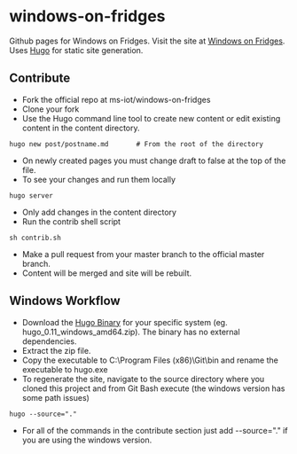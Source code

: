 windows-on-fridges
==================


Github pages for Windows on Fridges.
Visit the site at [Windows on Fridges](https://ms-iot.github.io/windows-on-fridges).
Uses [Hugo](hugo.spf13.com) for static site generation.


## Contribute
* Fork the official repo at ms-iot/windows-on-fridges
* Clone your fork
* Use the Hugo command line tool to create new content or edit existing content in the content directory.
```
hugo new post/postname.md       # From the root of the directory
```
* On newly created pages you must change draft to false at the top of the file.
* To see your changes and run them locally
```
hugo server
```
* Only add changes in the content directory
* Run the contrib shell script
```
sh contrib.sh
```
* Make a pull request from your master branch to the official master branch.
* Content will be merged and site will be rebuilt.

## Windows Workflow
* Download the [Hugo Binary](https://github.com/spf13/hugo/releases) for your specific system (eg. hugo_0.11_windows_amd64.zip). The binary has no external dependencies.
* Extract the zip file.
* Copy the executable to C:\Program Files (x86)\Git\bin and rename the executable to hugo.exe
* To regenerate the site, navigate to the source directory where you cloned this project and from Git Bash execute (the windows version has some path issues)
```
hugo --source="."
```
* For all of the commands in the contribute section just add --source="." if you are using the windows version.


